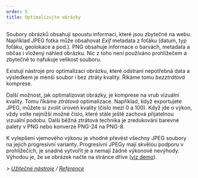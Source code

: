 ```yaml
---
order: 5
title: Optimalizujte obrázky
---
```


Soubory obrázků obsahují spoustu informací, které jsou zbytečné na webu. Například JPEG fotka může obsahovat *Exif* metadata z foťáku (datum, typ foťáku, geolokace a pod.). PNG obsahuje informace o barvách, metadata a občas i vložený náhled obrázku. Nic z toho není používáno prohlížečem a zbytečně to nafukuje velikost souboru.

Existují nástroje pro optimalizaci obrázku, které odstraní nepotřebná data a výsledkem je menší soubor i bez ztráty kvality. Říkáme tomu *bezztrátová* komprese.

Další možnost, jak optimalizovat obrázky, je komprese na vrub vizuální kvality. Tomu říkáme *ztrátová* optimalizace. Například, když exportujete JPEG, můžete si zvolit úroveň kvality (číslo mezi 0 a 100). Když jde o výkon, vždy volte nejnižší možné číslo, které stále ještě zachová přijatelnou vizuální podobu. Další běžná ztrátová technika je zredukování barevné palety v PNG nebo konverze PNG-24 na PNG-8.

K vylepšení vjemového výkonu je vhodné převést všechny JPEG soubory na jejich progresivní varianty. Progresivní JPEGy mají skvělou podporu v prohlížečích, je snadné vytvořit je a nemají žádné výkonové nevýhody. Výhodou je, že se obrázek načte na stránce dříve ([viz demo](http://www.patrickmeenan.com/progressive/view.php?img=http://farm2.staticflickr.com/1434/1002257937_021cb46a33_o.jpg)).


*> [Užitečné nástroje](https://github.com/zenorocha/browser-diet/wiki/Tools#optimize-your-images) / [Reference](https://github.com/zenorocha/browser-diet/wiki/References#optimize-your-images)*